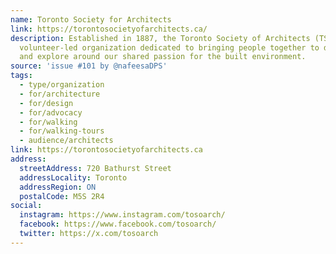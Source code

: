 ```yaml
---
name: Toronto Society for Architects
link: https://torontosocietyofarchitects.ca/
description: Established in 1887, the Toronto Society of Architects (TSA) is a non-profit
  volunteer-led organization dedicated to bringing people together to discuss, learn
  and explore around our shared passion for the built environment.
source: 'issue #101 by @nafeesaDPS'
tags:
  - type/organization
  - for/architecture
  - for/design
  - for/advocacy
  - for/walking
  - for/walking-tours
  - audience/architects
link: https://torontosocietyofarchitects.ca
address:
  streetAddress: 720 Bathurst Street
  addressLocality: Toronto
  addressRegion: ON
  postalCode: M5S 2R4
social:
  instagram: https://www.instagram.com/tosoarch/
  facebook: https://www.facebook.com/tosoarch/
  twitter: https://x.com/tosoarch
---
```


<!-- Community added from GitHub issue #101 -->
